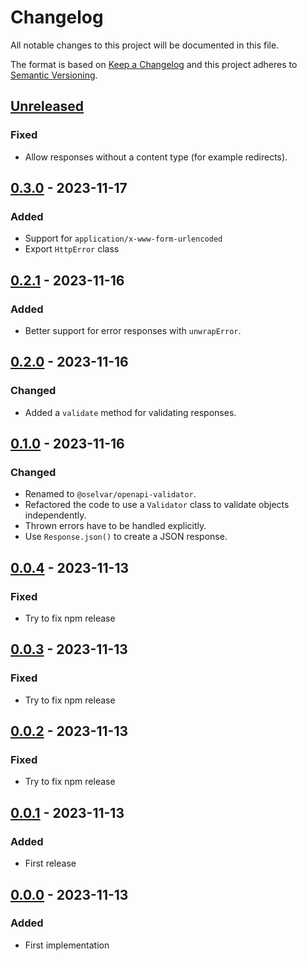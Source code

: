 # Changelog

All notable changes to this project will be documented in this file.

The format is based on [Keep a Changelog](http://keepachangelog.com/en/1.0.0/)
and this project adheres to [Semantic Versioning](http://semver.org/spec/v2.0.0.html).

## [Unreleased]

### Fixed
- Allow responses without a content type (for example redirects).

## [0.3.0] - 2023-11-17
### Added
- Support for `application/x-www-form-urlencoded`
- Export `HttpError` class

## [0.2.1] - 2023-11-16
### Added
- Better support for error responses with `unwrapError`.

## [0.2.0] - 2023-11-16
### Changed
- Added a `validate` method for validating responses.

## [0.1.0] - 2023-11-16
### Changed
- Renamed to `@oselvar/openapi-validator`.
- Refactored the code to use a `Validator` class to validate objects independently.
- Thrown errors have to be handled explicitly.
- Use `Response.json()` to create a JSON response.

## [0.0.4] - 2023-11-13
### Fixed
- Try to fix npm release

## [0.0.3] - 2023-11-13
### Fixed
- Try to fix npm release

## [0.0.2] - 2023-11-13
### Fixed
- Try to fix npm release

## [0.0.1] - 2023-11-13
### Added
- First release

## [0.0.0] - 2023-11-13
### Added
- First implementation

[Unreleased]: https://github.com/rcmachado/changelog/compare/v0.3.0...HEAD
[0.3.0]: https://github.com/rcmachado/changelog/compare/v0.2.1...v0.3.0
[0.2.1]: https://github.com/rcmachado/changelog/compare/v0.2.0...v0.2.1
[0.2.0]: https://github.com/rcmachado/changelog/compare/v0.1.0...v0.2.0
[0.1.0]: https://github.com/rcmachado/changelog/compare/v0.0.4...v0.1.0
[0.0.4]: https://github.com/rcmachado/changelog/compare/v0.0.3...v0.0.4
[0.0.3]: https://github.com/rcmachado/changelog/compare/v0.0.2...v0.0.3
[0.0.2]: https://github.com/rcmachado/changelog/compare/v0.0.1...v0.0.2
[0.0.1]: https://github.com/rcmachado/changelog/compare/v0.0.0...v0.0.1
[0.0.0]: https://github.com/rcmachado/changelog/compare/dc9169d6918a38300db35e2e01d372e1c4f4d7d9...v0.0.0
